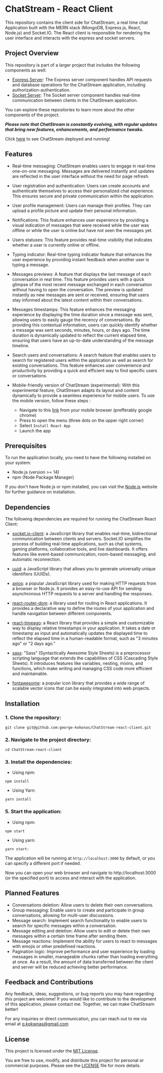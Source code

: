 # ChatStream - React Client

This repository contains the client side for ChatStream, a real time chat Application built with the MERN stack (MongoDB, Express.js, React, Node.js) and Socket.IO. The React client is responsible for rendering the user interface and interacts with the express and socket servers.

## Project Overview
This repository is part of a larger project that includes the following components as well:
- [Express Server](https://github.com/george-kokonas/ChatStream-express-server): The Express server component handles API requests and database operations for the ChatStream application, including authorization-authentication.
- [Socket Server](https://github.com/george-kokonas/ChatStream-socket-server): The Socket server component handles real-time communication between clients in the ChatStream application.

You can explore these repositories to learn more about the other components of the project.

***Please note that ChatStream is constantly evolving, with regular updates that bring new features, enhancements, and performance tweaks.***

Click [here](https://chatstream.netlify.app) to see ChatStream deployed and running!

## Features
- Real-time messaging: ChatStream enables users to engage in real-time one-on-one messaging. Messages are delivered instantly and updates are reflected in the user interface without the need for page refresh.
- User registration and authentication: Users can create accounts and authenticate themselves to access their personalized chat experience. This ensures secure and private communication within the application.
- User profile management: Users can manage their profiles. They can upload a profile picture and update their personal information.
- Notifications: This feature enhances user experience by providing a visual indication of messages that were received while the user was offline or while the user is online but have not seen the messages yet.
- Users statuses: This feature provides real-time visibility that indicates whether a user is currently online or offline. 
- Typing indicator:  Real-time typing indicator feature that enhances the user experience by providing instant feedback when another user is typing a message.
- Messages previews: A feature that displays the last message of each conversation in real time. This feature provides users with a quick glimpse of the most recent message exchanged in each conversation without having to open the conversation. The preview is updated instantly as new messages are sent or received, ensuring that users stay informed about the latest content within their conversations.
- Messages timestamps: This feature enhances the messaging experience by displaying the time duration since a message was sent, allowing users to easily gauge the recency of conversations. By providing this contextual information, users can quickly identify whether a message was sent seconds, minutes, hours, or days ago. The time duration is dynamically updated to reflect the current elapsed time, ensuring that users have an up-to-date understanding of the message timeline. 
- Search users and conversations: A search feature that enables users to search for registered users within the application as well as search for existing conversations. This feature enhances user convenience and productivity by providing a quick and efficient way to find specific users or conversations.
- Mobile-friendly version of ChatStream (experimental): With this experimental feature, ChatStream adapts its layout and content dynamically to provide a seamless experience for mobile users. To use the mobile version, follow these steps :

  - Navigate to this [link](https://chatstream.netlify.app) from your mobile browser (prefferably google chrome)
  - Press to open the menu (three dots on the upper right corner)
  - Select `Install React App` 
  - Launch the app

 
## Prerequisites
To run the application locally, you need to have the following installed on your system:
- Node.js (version >= 14)
- npm (Node Package Manager)

If you don't have Node.js or npm installed, you can visit the [Node.js](https://nodejs.org/) website for further guidance on installation.

## Dependencies
The following dependencies are required for running the ChatStream React Client:
- [socket.io-client](https://socket.io/docs/v4/client-api/): a JavaScript library that enables real-time, bidirectional communication between clients and servers. Socket.IO simplifies the process of building real-time applications, such as chat systems, gaming platforms, collaborative tools, and live dashboards. It offers features like event-based communication, room-based messaging, and automatic reconnection.

- [uuid](https://www.npmjs.com/package/uuid): a JavaScript library that allows you to generate universally unique identifiers (UUIDs).

- [axios](https://axios-http.com/): a popular JavaScript library used for making HTTP requests from a browser or Node.js. It provides an easy-to-use API for sending asynchronous HTTP requests to a server and handling the responses.

- [react-router-dom](https://www.npmjs.com/package/react-router-dom): a library used for routing in React applications. It provides a declarative way to define the routes of your application and handle navigation between different components.

- [react-timeago](https://www.npmjs.com/package/react-timeago):  a React library that provides a simple and customizable way to display relative timestamps in your application. It takes a date or timestamp as input and automatically updates the displayed time to reflect the elapsed time in a human-readable format, such as "3 minutes ago" or "2 days ago."

- [sass](https://sass-lang.com/): "Sass" (Syntactically Awesome Style Sheets) is a preprocessor scripting language that extends the capabilities of CSS (Cascading Style Sheets). It introduces features like variables, nesting, mixins, and functions, which make writing and managing CSS code more efficient and maintainable.

- [fontawesome](https://fontawesome.com/): a popular icon library that provides a wide range of scalable vector icons that can be easily integrated into web projects.


## Installation
### 1. Clone the repository:
```
git clone git@github.com:george-kokonas/ChatStream-react-client.git

```

### 2. Navigate to the project directory:
```
cd ChatStream-react-client
```

### 3. Install the dependencies:
- Using npm:
```
npm install
```
- Using Yarn:
```
yarn install
```

### 5. Start the application:
- Using npm:
```
npm start
```
- Using yarn:
```
yarn start:
```
The application will be running at `http://localhost:3000` by default, or you can specify a different port if needed.

Now you can open your web browser and navigate to http://localhost:3000 (or the specified port) to access and interact with the application.

## Planned Features
- Conversations deletion: Allow users to delete their own conversations.
- Group messaging: Enable users to create and participate in group conversations, allowing for multi-user discussions.
- Message search: Implement search functionality to enable users to search for specific messages within a conversation.
- Message editing and deletion: Allow users to edit or delete their own messages within a certain time frame after sending them.
- Message reactions: Implement the ability for users to react to messages with emojis or other predefined reactions.
- Pagination logic: Improve performance and user experience by loading messages in smaller, manageable chunks rather than loading everything at once. As a result, the amount of data transferred between the client and server will be reduced achieving better performance.

## Feedback and Contributions

Any feedback, ideas, suggestions, or bug reports you may have regarding this project are welcome! If you would like to contribute to the development of this application, please contact me. Together, we can make ChatStream better!

For any inquiries or direct communication, you can reach out to me via email at [g.kokwnas@gmail.com](mailto:g.kokwnas@gmail.com)

## License

This project is licensed under the [MIT License](https://opensource.org/license/mit/).

You are free to use, modify, and distribute this project for personal or commercial purposes. Please see the [LICENSE](LICENSE) file for more details.
